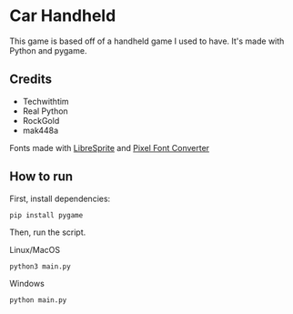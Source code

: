 # Car Handheld

This game is based off of a handheld game I used to have. It's made with Python and pygame.

## Credits
- Techwithtim
- Real Python
- RockGold
- mak448a

Fonts made with [LibreSprite](https://libresprite.github.io/) and [Pixel Font Converter](https://yellowafterlife.itch.io/pixelfont)

## How to run
First, install dependencies:
```commandline
pip install pygame
```
 Then, run the script.

Linux/MacOS
```commandline
python3 main.py
```
Windows
```commandline
python main.py
```
